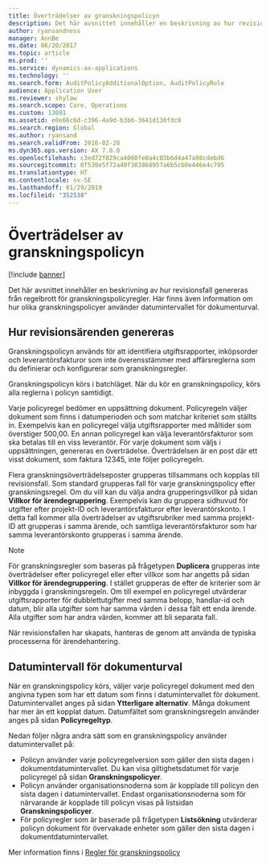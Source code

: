 ```yaml
---
title: Överträdelser av granskningspolicyn
description: Det här avsnittet innehåller en beskrivning av hur revisionsfall genereras från regelbrott för granskningspolicyregler. Här finns även information om hur olika granskningspolicyer använder datumintervallet för dokumenturval.
author: ryansandness
manager: AnnBe
ms.date: 06/20/2017
ms.topic: article
ms.prod: ''
ms.service: dynamics-ax-applications
ms.technology: ''
ms.search.form: AuditPolicyAdditionalOption, AuditPolicyRule
audience: Application User
ms.reviewer: shylaw
ms.search.scope: Core, Operations
ms.custom: 13091
ms.assetid: e0e66c6d-c396-4a9d-b3b6-3641d130fdc0
ms.search.region: Global
ms.author: ryansand
ms.search.validFrom: 2016-02-28
ms.dyn365.ops.version: AX 7.0.0
ms.openlocfilehash: c3ed72f829ca4060fe0a4c03b6d4a47a98cdebd6
ms.sourcegitcommit: 0f530e5f72a40f383868957a6b5cb0e446e4c795
ms.translationtype: HT
ms.contentlocale: sv-SE
ms.lasthandoff: 01/29/2019
ms.locfileid: "352538"
---
```

# <a name="audit-policy-violations-and-cases"></a>Överträdelser av granskningspolicyn

[!include [banner](../includes/banner.md)]

Det här avsnittet innehåller en beskrivning av hur revisionsfall genereras från regelbrott för granskningspolicyregler. Här finns även information om hur olika granskningspolicyer använder datumintervallet för dokumenturval.

<a name="how-audit-cases-are-generated"></a>Hur revisionsärenden genereras
-----------------------------

Granskningspolicyn används för att identifiera utgiftsrapporter, inköpsorder och leverantörsfakturor som inte överensstämmer med affärsreglerna som du definierar och konfigurerar som granskningsregler. 

Granskningspolicyn körs i batchläget. När du kör en granskningspolicy, körs alla reglerna i policyn samtidigt.

Varje policyregel bedömer en uppsättning dokument. Policyregeln väljer dokument som finns i datumperioden och som matchar kriteriet som ställts in. Exempelvis kan en policyregel välja utgiftsrapporter med måltider som överstiger 500,00. En annan policyregel kan välja leverantörsfakturor som ska betalas till en viss leverantör. För varje dokument som väljs i uppsättningen, genereras en överträdelse. Överträdelsen är en post där ett visst dokument, som faktura 12345, inte följer policyregeln. 

Flera granskningsöverträdelseposter grupperas tillsammans och kopplas till revisionsfall. Som standard grupperas fall för varje granskningspolicy efter granskningsregel. Om du vill kan du välja andra grupperingsvillkor på sidan **Villkor för ärendegruppering**. Exempelvis kan du gruppera sidhuvud för utgifter efter projekt-ID och leverantörsfakturor efter leverantörskonto. I detta fall kommer alla överträdelser av utgiftsrubriker med samma projekt-ID att grupperas i samma ärende, och samtliga leverantörsfakturor som har samma leverantörskonto grupperas i samma ärende. 

> [!NOTE]
> För granskningsregler som baseras på frågetypen **Duplicera** grupperas inte överträdelser efter policyregel eller efter villkor som har angetts på sidan **Villkor för ärendegruppering**. I stället grupperas de efter de kriterier som är inbyggda i granskningsregeln. Om till exempel en policyregel utvärderar utgiftsrapporter för dubblettutgifter med samma belopp, handlar-id och datum, blir alla utgifter som har samma värden i dessa fält ett enda ärende. Alla utgifter som har andra värden, kommer att bli separata fall.

När revisionsfallen har skapats, hanteras de genom att använda de typiska processerna för ärendehantering.

## <a name="document-selection-date-ranges"></a>Datumintervall för dokumenturval
När en granskningspolicy körs, väljer varje policyregel dokument med den angivna typen som har ett datum som finns i datumintervallet för dokument. Datumintervallet anges på sidan **Ytterligare alternativ**. Många dokument har mer än ett kopplat datum. Datumfältet som granskningsregeln använder anges på sidan **Policyregeltyp**.

Nedan följer några andra sätt som en granskningspolicy använder datumintervallet på:

-   Policyn använder varje policyregelversion som gäller den sista dagen i dokumentdatumintervallet. Du kan visa giltighetsdatumet för varje policyregel på sidan **Granskningspolicyer**.
-   Policyn använder organisationsnoderna som är kopplade till policyn den sista dagen i datumintervallet. Endast organisationsnoderna som för närvarande är kopplade till policyn visas på listsidan **Granskningspolicyer**.
-   För policyregler som är baserade på frågetypen **Listsökning** utvärderar policyn dokument för övervakade enheter som gäller den sista dagen i dokumentdatumintervallet.


Mer information finns i [Regler för granskningspolicy](audit-policy-rules.md)



